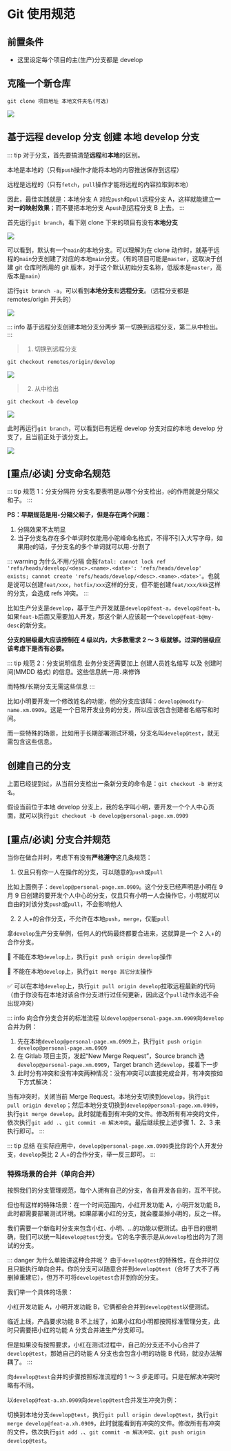 # Git 使用规范

## 前置条件

- 这里设定每个项目的主(生产)分支都是 develop

## 克隆一个新仓库

`git clone 项目地址 本地文件夹名(可选)`

![](https://img.wangj.top/image.8vmuy45y0p.webp)

## 基于远程 develop 分支 创建 本地 develop 分支

::: tip
对于分支，首先要搞清楚**远程**和**本地**的区别。

本地是本地的（只有`push`操作才能将本地的内容推送保存到远程）

远程是远程的（只有`fetch`，`pull`操作才能将远程的内容拉取到本地）

因此，最佳实践就是：本地分支 A 对应`push`和`pull`远程分支 A，这样就能建立**一对一的映射效果**；而不要把本地分支 A`push`到远程分支 B 上去。
:::

首先运行`git branch`，看下刚 clone 下来的项目有没有**本地分支**

![](https://img.wangj.top/image.1lbrn33nn5.webp)

可以看到，默认有一个`main`的本地分支。可以理解为在 clone 动作时，就基于远程的`main`分支创建了对应的本地`main`分支。（有的项目可能是`master`，这取决于创建 git 仓库时所用的 git 版本，对于这个默认初始分支名称，低版本是`master`，高版本是`main`）

运行`git branch -a`，可以看到**本地分支**和**远程分支**。（远程分支都是 remotes/origin 开头的）

![](https://img.wangj.top/image.39l4ka9mge.webp)

::: info 基于远程分支创建本地分支分两步
第一切换到远程分支，第二从中检出。
:::

> 1. 切换到远程分支

`git checkout remotes/origin/develop`

![](https://img.wangj.top/image.92q2tl5n90.webp)

> 2. 从中检出

`git checkout -b develop`

![](https://img.wangj.top/image.2krv09wk1c.webp)

此时再运行`git branch`，可以看到已有远程 develop 分支对应的本地 develop 分支了，且当前正处于该分支上。

![](https://img.wangj.top/image.6ik8gy8zzz.webp)

## [重点/必读] 分支命名规范

::: tip 规范 1：分支分隔符
分支名要表明是从哪个分支检出，`@`的作用就是分隔父和子。
:::

**PS：早期规范是用`-`分隔父和子，但是存在两个问题：**

1. 分隔效果不太明显
2. 当子分支名存在多个单词时仅能用小驼峰命名格式，不得不引入大写字母，如果用`@`的话，子分支名的多个单词就可以用`-`分割了

::: warning 为什么不用`/`分隔
会报`fatal: cannot lock ref 'refs/heads/develop/<desc>.<name>.<date>': 'refs/heads/develop' exists; cannot create 'refs/heads/develop/<desc>.<name>.<date>'`。也就是说可以创建`feat/xxx`，`hotfix/xxx`这样的分支，但不能创建`feat/xxx/kkk`这样的分支，会造成 refs 冲突。
:::

比如生产分支是`develop`，基于生产开发就是`develop@feat-a`，`develop@feat-b`。如果`feat-b`后面又需要加人开发，那这个新人应该起一个`develop@feat-b@my-desc`的新分支。

**分支的层级最大应该控制在 4 级以内，大多数需求 2 ～ 3 级就够。过深的层级应该考虑下是否有必要。**

::: tip 规范 2：分支说明信息
业务分支还需要加上 创建人员姓名缩写 以及 创建时间(MMDD 格式) 的信息。这些信息统一用`.`来修饰

而特殊/长期分支无需这些信息
:::

比如小明要开发一个修改姓名的功能，他的分支应该叫：`develop@modify-name.xm.0909`。这是一个日常开发业务的分支，所以应该包含创建者名缩写和时间。

而一些特殊的场景，比如用于长期部署测试环境，分支名叫`develop@test`，就无需包含这些信息。

## 创建自己的分支

上面已经提到过，从当前分支检出一条新分支的命令是：`git checkout -b 新分支名`。

假设当前位于本地 develop 分支上，我的名字叫小明，要开发一个个人中心页面，就可以执行`git checkout -b develop@personal-page.xm.0909`

## [重点/必读] 分支合并规范

当你在做合并时，考虑下有没有**严格遵守**这几条规范：

1. 仅且只有你一人在操作的分支，可以随意的`push`或`pull`

比如上面例子：`develop@personal-page.xm.0909`。这个分支已经声明是小明在 9 月 9 日创建的要开发个人中心的分支，仅且只有小明一人会操作它，小明就可以自由的对该分支`push`或`pull`，不会影响他人

2. 2 人+的合作分支，不允许在本地`push`，`merge`，仅能`pull`

拿`develop`生产分支举例，任何人的代码最终都要合进来，这就算是一个 2 人+的合作分支。

🚫 不能在本地`develop`上，执行`git push origin develop`操作

🚫 不能在本地`develop`上，执行`git merge 其它分支`操作

✅ 可以在本地`develop`上，执行`git pull origin develop`拉取远程最新的代码（由于你没有在本地对该合作分支进行过任何更新，因此这个`pull`动作永远不会出现冲突）

::: info 向合作分支合并的标准流程
以`develop@personal-page.xm.0909`向`develop`合并为例：

1. 先在本地`develop@personal-page.xm.0909`上，执行`git push origin develop@personal-page.xm.0909`
2. 在 Gitlab 项目主页，发起“New Merge Request”，Source branch 选`develop@personal-page.xm.0909`，Target branch 选`develop`，接着下一步
3. 此时分有冲突和没有冲突两种情况：没有冲突可以直接完成合并，有冲突按如下方式解决：

当有冲突时，关闭当前 Merge Request。本地分支切换到`develop`，执行`git pull origin develop`；然后本地分支切换到`develop@personal-page.xm.0909`，执行`git merge develop`。此时就能看到有冲突的文件。修改所有有冲突的文件，依次执行`git add .`、`git commit -m 解决冲突`。最后继续按上述步骤 1、2、3 来执行即可。
:::

::: tip 总结
在实际应用中，`develop@personal-page.xm.0909`类比你的个人开发分支，`develop`类比 2 人+的合作分支，举一反三即可。
:::

### 特殊场景的合并（单向合并）

按照我们的分支管理规范，每个人拥有自己的分支，各自开发各自的，互不干扰。

但也有这样的特殊场景：在一个时间范围内，小红开发功能 A，小明开发功能 B，此时都需要部署测试环境。如果部署小红的分支，就会覆盖掉小明的，反之一样。

我们需要一个新临时分支来包含小红、小明、...的功能以便测试。由于目的很明确，我们可以统一叫`develop@test`分支。它的名字表示是从`develop`检出的为了测试的分支。

::: danger 为什么单独讲这种合并呢？
由于`develop@test`的特殊性，在合并时仅且只能执行单向合并。你的分支可以随意合并到`develop@test`（合坏了大不了再删掉重建它），但万不可将`develop@test`合并到你的分支。

我们举一个具体的场景：

小红开发功能 A，小明开发功能 B，它俩都会合并到`develop@test`以便测试。

临近上线，产品要求功能 B 不上线了，如果小红和小明都按照标准管理分支，此时只需要把小红的功能 A 分支合并进生产分支即可。

但是如果没有按照要求，小红在测试过程中，自己的分支还不小心合并了`develop@test`，那她自己的功能 A 分支也会包含小明的功能 B 代码，就没办法解耦了。
:::

向`develop@test`合并的步骤按照标准流程的 1 ～ 3 步走即可。只是在解决冲突时略有不同。

以`develop@feat-a.xh.0909`向`develop@test`合并发生冲突为例：

切换到本地分支`develop@test`，执行`git pull origin develop@test`，执行`git merge develop@feat-a.xh.0909`，此时就能看到有冲突的文件。修改所有有冲突的文件，依次执行`git add .`、`git commit -m 解决冲突`、`git push origin develop@test`。
